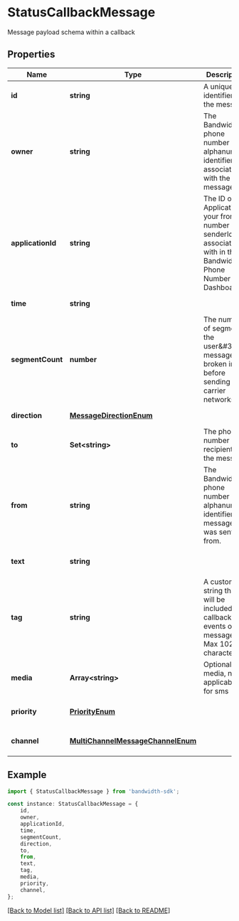 # StatusCallbackMessage

Message payload schema within a callback

## Properties

Name | Type | Description | Notes
------------ | ------------- | ------------- | -------------
**id** | **string** | A unique identifier of the message. | [default to undefined]
**owner** | **string** | The Bandwidth phone number or alphanumeric identifier associated with the message. | [default to undefined]
**applicationId** | **string** | The ID of the Application your from number or senderId is associated with in the Bandwidth Phone Number Dashboard. | [default to undefined]
**time** | **string** |  | [default to undefined]
**segmentCount** | **number** | The number of segments the user\&#39;s message is broken into before sending over carrier networks. | [default to undefined]
**direction** | [**MessageDirectionEnum**](MessageDirectionEnum.md) |  | [default to undefined]
**to** | **Set&lt;string&gt;** | The phone number recipients of the message. | [default to undefined]
**from** | **string** | The Bandwidth phone number or alphanumeric identifier the message was sent from. | [default to undefined]
**text** | **string** |  | [optional] [default to undefined]
**tag** | **string** | A custom string that will be included in callback events of the message. Max 1024 characters. | [optional] [default to undefined]
**media** | **Array&lt;string&gt;** | Optional media, not applicable for sms | [optional] [default to undefined]
**priority** | [**PriorityEnum**](PriorityEnum.md) |  | [optional] [default to undefined]
**channel** | [**MultiChannelMessageChannelEnum**](MultiChannelMessageChannelEnum.md) |  | [optional] [default to undefined]

## Example

```typescript
import { StatusCallbackMessage } from 'bandwidth-sdk';

const instance: StatusCallbackMessage = {
    id,
    owner,
    applicationId,
    time,
    segmentCount,
    direction,
    to,
    from,
    text,
    tag,
    media,
    priority,
    channel,
};
```

[[Back to Model list]](../README.md#documentation-for-models) [[Back to API list]](../README.md#documentation-for-api-endpoints) [[Back to README]](../README.md)
